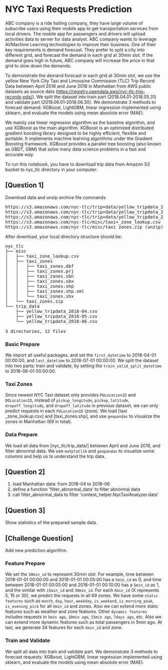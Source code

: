 # NYC Taxi Requests Prediction

ABC company is a ride hailing company, they have large volume of subscribe users using their mobile app to get transportation services from local drivers. The mobile app for passengers and drivers will upload activities data to server for data analyst. ABC company wants to leverage AI/Machine Learning technologies to improve their business. One of their key requirements is demand forecast. They prefer to split a city into different grid, and forecast the demand in each grid at 30min slot. If the demand goes high in future, ABC company will increase the price in that grid to slow down the demands.

To demonstrate the demand forecast in each grid at 30min slot, we use the yellow New York City Taxi and Limousine Commission (TLC) Trip Record Data between April 2018 and June 2018 in Manhattan from AWS public datasets as source data (https://registry.opendata.aws/nyc-tlc-trip-records-pds/). We split the dataset into train part (2018.04.01-2018.05.31) and validate part (2018.06.01-2018.06.30). We demonstrate 3 methods to forecast demand: XGBoost, LightGBM, linear regression implemented using sklearn, and evaluate the models using mean absolute error (MAE).

We mainly use linear regression algorithm as the baseline algorithm, and use XGBoost as the main algorithm. XGBoost is an optimized distributed gradient boosting library designed to be highly efficient, flexible and portable. It implements machine learning algorithms under the Gradient Boosting framework. XGBoost provides a parallel tree boosting (also known as GBDT, GBM) that solve many data science problems in a fast and accurate way.

To run this notebook, you have to download trip data from Amazon S3 bucket to nyc_tlc directory in your computer:

## [Question 1]

Download data and unzip archive file commands

<pre>
https://s3.amazonaws.com/nyc-tlc/trip+data/yellow_tripdata_2018-04.csv
https://s3.amazonaws.com/nyc-tlc/trip+data/yellow_tripdata_2018-05.csv
https://s3.amazonaws.com/nyc-tlc/trip+data/yellow_tripdata_2018-06.csv
https://s3.amazonaws.com/nyc-tlc/misc/taxi+_zone_lookup.csv
https://s3.amazonaws.com/nyc-tlc/misc/taxi_zones.zip (unzip)
</pre>

After download, your local directory structure should be:

<pre>
nyc_tlc
├── misc
│   ├── taxi_zone_lookup.csv
│   ├── taxi_zones
│   │   ├── taxi_zones.dbf
│   │   ├── taxi_zones.prj
│   │   ├── taxi_zones.sbn
│   │   ├── taxi_zones.sbx
│   │   ├── taxi_zones.shp
│   │   ├── taxi_zones.shp.xml
│   │   └── taxi_zones.shx
│   └── taxi_zones.zip
└── trip_data
    ├── yellow_tripdata_2018-04.csv
    ├── yellow_tripdata_2018-05.csv
    └── yellow_tripdata_2018-06.csv

3 directories, 12 files
</pre>

### Basic Prepare

We import all useful packages, and set the `first_datetime` to 2018-04-01 00:00:00, and `last_datetime` to 2018-07-01 00:00:00. We split the dataset into two parts: train and validate, by setting the `train_valid_split_datetime` to 2018-06-01 00:00:00.

### Taxi Zones

Since newest NYC Taxi dataset only provides `PULocationID` and `DOLocationID`, instead of `pickup_longitude`, `pickup_latitude`, `dropoff_longitude`, and `dropoff_latitude` in previous dataset, we can only predict requests in each `PULocationID` (zone). We load [taxi _zone_lookup.csv] and [taxi_zones.shp], and use `geopandas` to visualize the zones in Manhattan (69 in total).

### Data Prepare

We load all data from [nyc_tlc/trip_data/] between April and June 2018, and filter abnormal data. We use `matplotlib` and `geopandas` to visualize some columns and help us to understand the trip data.

## [Question 2]

1. load Manhattan data: from 2018-04 to 2018-06
2. define a function 'filter_abnormal_data' to filter abnormal data
3. call filter_abnormal_data to filter 'contest_helper.NycTaxiAnalyzer.data'

## [Question 3]

Show statistics of the prepared sample data. 

## [Challenge Question]

Add new prediction algorithm.

### Feature Prepare

We set the `30min_id` to represent 30min slot. For example, time between 2018-01-01 00:00:00 and 2018-01-01 00:05:00 has a `5min_id` as 0, and time between 2018-01-01 00:05:00 and 2018-01-01 00:10:00 has a `5min_id` as 1, and the similar with `15min_id` and `30min_id`. For each `Xmin_id` (X represents 5, 15 or 30), we predict the requests in all 69 zones. We have some `static features` such as `month`, `day`, `hour`, `weekday`, `is_weekend`, `is_morning_peak`, `is_evening_pick` for all `Xmin_id` and zones. Also we can extend more static features such as weather and zone features. Other `dynamic features` includes requests in `5min ago`, `10min ago`, `15min ago`, `7days ago`, etc. Also we can extend more dynamic features such as total passengers in 5min ago. At last, we generate 34 features for each `Xmin_id` and zone.

### Train and Validate

We split all data into train and validate part. We demonstrate 3 methods to forecast requests: XGBoost, LightGBM, linear regression implemented using sklearn, and evaluate the models using mean absolute error (MAE).